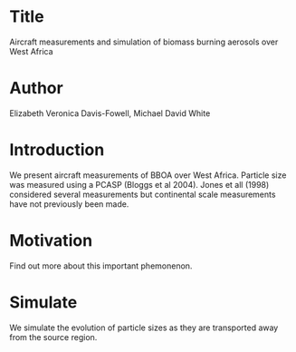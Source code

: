 # Title
Aircraft measurements and simulation of biomass burning aerosols over West Africa


# Author 
Elizabeth Veronica Davis-Fowell, Michael David White

# Introduction
We present aircraft measurements of BBOA over West Africa.
Particle size was measured using a PCASP (Bloggs et al 2004).
Jones et all (1998) considered several measurements but continental scale measurements have not previously been made.

# Motivation
Find out more about this important phemonenon.

# Simulate
We simulate the evolution of particle sizes as they are transported away from the source region.
